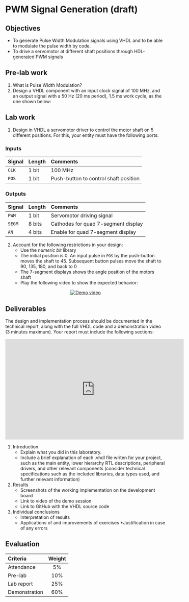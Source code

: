 # PWM Signal Generation (draft)

## Objectives

* To generate Pulse Width Modulation signals using VHDL and to be able to modulate the pulse width by code.
* To drive a servomotor at different shaft positions through HDL-generated PWM signals 

## Pre-lab work

1. What is Pulse Width Modulation?
2. Design a VHDL component with an input clock signal of 100 MHz, and an output signal with a 50 Hz (20 ms period), 1.5 ms work cycle, as the one shown below:

## Lab work

1. Design in VHDL a servomotor driver to control the motor shaft on 5 different positions. For this, your entity must have the following ports:

### Inputs

<div align="center">

Signal | Length | Comments
:--- | :--- | :----
`CLK` | 1 bit | 100 MHz
`POS` | 1 bit | Push-button to control shaft position
</div>

### Outputs

<div align="center">

Signal | Length | Comments
:--- | :--- | :---
`PWM` | 1 bit | Servomotor driving signal
`SEGM` | 8 bits | Cathodes for quad 7-segment display
`AN` | 4 bits | Enable for quad 7-segment display
</div>

2. Account for the following restrictions in your design:
   * Use the _numeric bit_ library
   * The initial position is 0. An input pulse in `POS` by the push-button moves the shaft to 45. Subsequent button pulses move the shaft to 90, 135, 180, and back to 0 
   * The 7-segment displays shows the angle position of the motors shaft
   * Play the following video to show the expected behavior:

<div align="center">

[![Demo video](https://img.youtube.com/vi/WJTofpTIy2Y/0.jpg)](https://www.youtube.com/watch?v=WJTofpTIy2Y)
</div>

## Deliverables
The design and implementation process should be documented in the technical report, along with the full VHDL code and a demonstration video (3 minutes maximum). Your report must include the following sections:

<div>

<iframe width="560" height="315" src="https://www.youtube.com/embed/WJTofpTIy2Y" title="YouTube video player" frameborder="0" allow="accelerometer; autoplay; clipboard-write; encrypted-media; gyroscope; picture-in-picture" allowfullscreen></iframe>

</div>

1. Introduction
   * Explain what you did in this laboratory.
   * Include a brief explanation of each .vhdl file writen for your project, such as the main entity, lower hierarchy RTL descriptions, peripheral drivers, and other relevant components (consider technical specifications such as the included libraries, data types used, and further relevant information)
2. Results
   * Screenshots of the working implementation on the development board
   * Link to video of the demo session
   * Link to GitHub with the VHDL source code
3. Individual conclusions
   * Interpretation of results
   * Applications of and improvements of exercises
   *Justification in case of any errors

## Evaluation
<div align="center">

Criteria | Weight 
:--- | :---:
Attendance | 5%
Pre-lab | 10%
Lab report | 25%
Demonstration | 60%
</div>